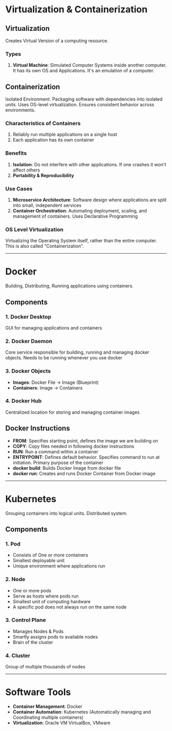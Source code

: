 # Virtualization & Containerization

## Virtualization
Creates Virtual Version of a computing resource.

### Types
1. **Virtual Machine**: Simulated Computer Systems inside another computer. It has its own OS and Applications. It's an emulation of a computer.

## Containerization
Isolated Environment. Packaging software with dependencies into isolated units. Uses OS-level virtualization. Ensures consistent behavior across environments.

### Characteristics of Containers
1. Reliably run multiple applications on a single host
2. Each application has its own container

### Benefits
1. **Isolation**: Do not interfere with other applications. If one crashes it won't affect others
2. **Portability & Reproducibility**

### Use Cases
1. **Microservice Architecture**: Software design where applications are split into small, independent services
2. **Container Orchestration**: Automating deployment, scaling, and management of containers. Uses Declarative Programming

### OS Level Virtualization
Virtualizing the Operating System itself, rather than the entire computer. This is also called "Containerization".

---

# Docker

Building, Distributing, Running applications using containers.

## Components

### 1. Docker Desktop
GUI for managing applications and containers

### 2. Docker Daemon
Core service responsible for building, running and managing docker objects. Needs to be running whenever you use docker

### 3. Docker Objects
- **Images**: Docker File → Image (Blueprint)
- **Containers**: Image → Containers

### 4. Docker Hub
Centralized location for storing and managing container images

## Docker Instructions

- **FROM**: Specifies starting point, defines the image we are building on
- **COPY**: Copy files needed in following docker instructions
- **RUN**: Run a command within a container
- **ENTRYPOINT**: Defines default behavior. Specifies command to run at initiation. Primary purpose of the container
- **docker build**: Builds Docker Image from docker file
- **docker run**: Creates and runs Docker Container from Docker image

---

# Kubernetes

Grouping containers into logical units. Distributed system.

## Components

### 1. Pod
- Consists of One or more containers
- Smallest deployable unit
- Unique environment where applications run

### 2. Node
- One or more pods
- Serve as hosts where pods run
- Smallest unit of computing hardware
- A specific pod does not always run on the same node

### 3. Control Plane
- Manages Nodes & Pods
- Smartly assigns pods to available nodes
- Brain of the cluster

### 4. Cluster
Group of multiple thousands of nodes

---

# Software Tools

- **Container Management**: Docker
- **Container Automation**: Kubernetes (Automatically managing and Coordinating multiple containers)
- **Virtualization**: Oracle VM VirtualBox, VMware